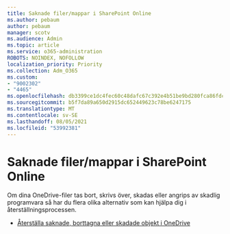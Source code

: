 ```yaml
---
title: Saknade filer/mappar i SharePoint Online
ms.author: pebaum
author: pebaum
manager: scotv
ms.audience: Admin
ms.topic: article
ms.service: o365-administration
ROBOTS: NOINDEX, NOFOLLOW
localization_priority: Priority
ms.collection: Adm_O365
ms.custom:
- "9002302"
- "4465"
ms.openlocfilehash: db3399ce1dc4fec60c48dafc67c392e4b51be9bd280fca86fdc3ef3b56ed1c6e
ms.sourcegitcommit: b5f7da89a650d2915dc652449623c78be6247175
ms.translationtype: MT
ms.contentlocale: sv-SE
ms.lasthandoff: 08/05/2021
ms.locfileid: "53992381"
---
```

# <a name="missing-filesfolders-in-sharepoint-online"></a>Saknade filer/mappar i SharePoint Online

Om dina OneDrive-filer tas bort, skrivs över, skadas eller angrips av skadlig programvara så har du flera olika alternativ som kan hjälpa dig i återställningsprocessen.

- [Återställa saknade, borttagna eller skadade objekt i OneDrive](https://go.microsoft.com/fwlink/?linkid=2125166)
